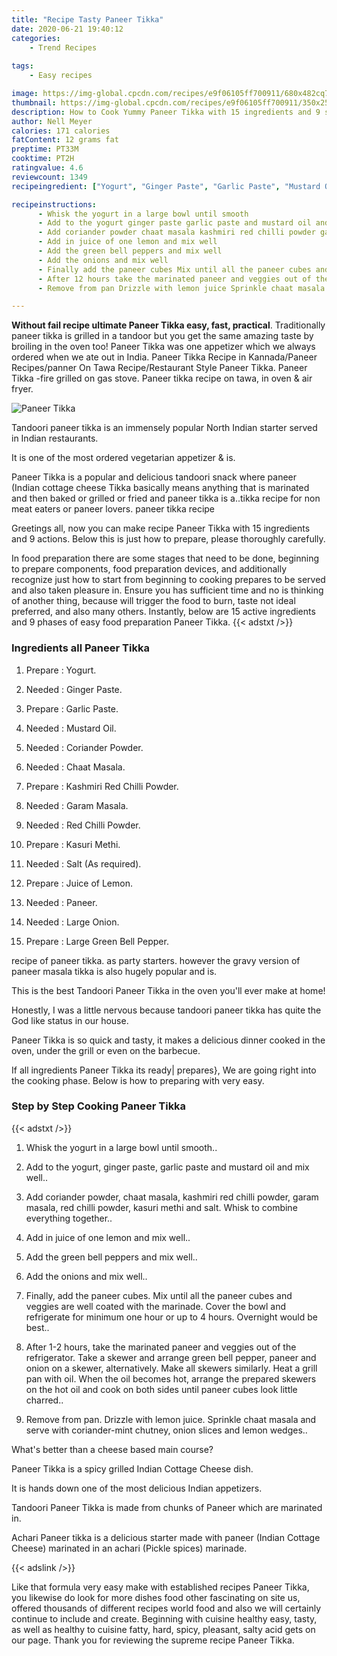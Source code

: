 ```yaml
---
title: "Recipe Tasty Paneer Tikka"
date: 2020-06-21 19:40:12
categories:
    - Trend Recipes
    
tags:
    - Easy recipes

image: https://img-global.cpcdn.com/recipes/e9f06105ff700911/680x482cq70/paneer-tikka-recipe-main-photo.jpg
thumbnail: https://img-global.cpcdn.com/recipes/e9f06105ff700911/350x250cq70/paneer-tikka-recipe-main-photo.jpg
description: How to Cook Yummy Paneer Tikka with 15 ingredients and 9 stages of easy cooking.
author: Nell Meyer
calories: 171 calories
fatContent: 12 grams fat
preptime: PT33M
cooktime: PT2H
ratingvalue: 4.6
reviewcount: 1349
recipeingredient: ["Yogurt", "Ginger Paste", "Garlic Paste", "Mustard Oil", "Coriander Powder", "Chaat Masala", "Kashmiri Red Chilli Powder", "Garam Masala", "Red Chilli Powder", "Kasuri Methi", "Salt As required", "Juice of  Lemon", "Paneer", "Large Onion", "Large Green Bell Pepper"]

recipeinstructions: 
      - Whisk the yogurt in a large bowl until smooth 
      - Add to the yogurt ginger paste garlic paste and mustard oil and mix well 
      - Add coriander powder chaat masala kashmiri red chilli powder garam masala red chilli powder kasuri methi and salt Whisk to combine everything together 
      - Add in juice of one lemon and mix well 
      - Add the green bell peppers and mix well 
      - Add the onions and mix well 
      - Finally add the paneer cubes Mix until all the paneer cubes and veggies are well coated with the marinade Cover the bowl and refrigerate for minimum one hour or up to 4 hours Overnight would be best 
      - After 12 hours take the marinated paneer and veggies out of the refrigerator Take a skewer and arrange green bell pepper paneer and onion on a skewer alternatively Make all skewers similarly Heat a grill pan with oil When the oil becomes hot arrange the prepared skewers on the hot oil and cook on both sides until paneer cubes look little charred 
      - Remove from pan Drizzle with lemon juice Sprinkle chaat masala and serve with coriandermint chutney onion slices and lemon wedges

---
```




**Without fail recipe ultimate Paneer Tikka easy, fast, practical**. Traditionally paneer tikka is grilled in a tandoor but you get the same amazing taste by broiling in the oven too! Paneer Tikka was one appetizer which we always ordered when we ate out in India. Paneer Tikka Recipe in Kannada/Paneer Recipes/panner On Tawa Recipe/Restaurant Style Paneer Tikka. Paneer Tikka -fire grilled on gas stove. Paneer tikka recipe on tawa, in oven &amp; air fryer.


![Paneer Tikka](https://img-global.cpcdn.com/recipes/e9f06105ff700911/680x482cq70/paneer-tikka-recipe-main-photo.jpg "Paneer Tikka")



Tandoori paneer tikka is an immensely popular North Indian starter served in Indian restaurants.

It is one of the most ordered vegetarian appetizer &amp; is.

Paneer Tikka is a popular and delicious tandoori snack where paneer (Indian cottage cheese Tikka basically means anything that is marinated and then baked or grilled or fried and paneer tikka is a..tikka recipe for non meat eaters or paneer lovers. paneer tikka recipe


Greetings all, now you can make recipe Paneer Tikka with 15 ingredients and 9 actions. Below this is just how to prepare, please thoroughly carefully.

In food preparation there are some stages that need to be done, beginning to prepare components, food preparation devices, and additionally recognize just how to start from beginning to cooking prepares to be served and also taken pleasure in. Ensure you has sufficient time and no is thinking of another thing, because will trigger the food to burn, taste not ideal preferred, and also many others. Instantly, below are 15 active ingredients and 9 phases of easy food preparation Paneer Tikka.
{{< adstxt />}}

### Ingredients all Paneer Tikka


1. Prepare  : Yogurt.

1. Needed  : Ginger Paste.

1. Prepare  : Garlic Paste.

1. Needed  : Mustard Oil.

1. Needed  : Coriander Powder.

1. Needed  : Chaat Masala.

1. Prepare  : Kashmiri Red Chilli Powder.

1. Needed  : Garam Masala.

1. Needed  : Red Chilli Powder.

1. Prepare  : Kasuri Methi.

1. Needed  : Salt (As required).

1. Prepare  : Juice of  Lemon.

1. Needed  : Paneer.

1. Needed  : Large Onion.

1. Prepare  : Large Green Bell Pepper.


recipe of paneer tikka. as party starters. however the gravy version of paneer masala tikka is also hugely popular and is.

This is the best Tandoori Paneer Tikka in the oven you&#39;ll ever make at home!

Honestly, I was a little nervous because tandoori paneer tikka has quite the God like status in our house.

Paneer Tikka is so quick and tasty, it makes a delicious dinner cooked in the oven, under the grill or even on the barbecue.


If all ingredients Paneer Tikka its ready| prepares}, We are going right into the cooking phase. Below is how to preparing with very easy.

### Step by Step Cooking Paneer Tikka

{{< adstxt />}}


1. Whisk the yogurt in a large bowl until smooth..



1. Add to the yogurt, ginger paste, garlic paste and mustard oil and mix well..



1. Add coriander powder, chaat masala, kashmiri red chilli powder, garam masala, red chilli powder, kasuri methi and salt. Whisk to combine everything together..



1. Add in juice of one lemon and mix well..



1. Add the green bell peppers and mix well..



1. Add the onions and mix well..



1. Finally, add the paneer cubes. Mix until all the paneer cubes and veggies are well coated with the marinade. Cover the bowl and refrigerate for minimum one hour or up to 4 hours. Overnight would be best..



1. After 1-2 hours, take the marinated paneer and veggies out of the refrigerator. Take a skewer and arrange green bell pepper, paneer and onion on a skewer, alternatively. Make all skewers similarly. Heat a grill pan with oil. When the oil becomes hot, arrange the prepared skewers on the hot oil and cook on both sides until paneer cubes look little charred..



1. Remove from pan. Drizzle with lemon juice. Sprinkle chaat masala and serve with coriander-mint chutney, onion slices and lemon wedges..




What&#39;s better than a cheese based main course?

Paneer Tikka is a spicy grilled Indian Cottage Cheese dish.

It is hands down one of the most delicious Indian appetizers.

Tandoori Paneer Tikka is made from chunks of Paneer which are marinated in.

Achari Paneer tikka is a delicious starter made with paneer (Indian Cottage Cheese) marinated in an achari (Pickle spices) marinade.


{{< adslink />}}

Like that formula very easy make with established recipes Paneer Tikka, you likewise do look for more dishes food other fascinating on site us, offered thousands of different recipes world food and also we will certainly continue to include and create. Beginning with cuisine healthy easy, tasty, as well as healthy to cuisine fatty, hard, spicy, pleasant, salty acid gets on our page. Thank you for reviewing the supreme recipe Paneer Tikka.
